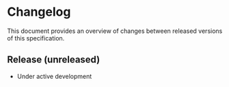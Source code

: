 # Changelog
This document provides an overview of changes between released versions of this specification.

## Release (unreleased)
*   Under active development
